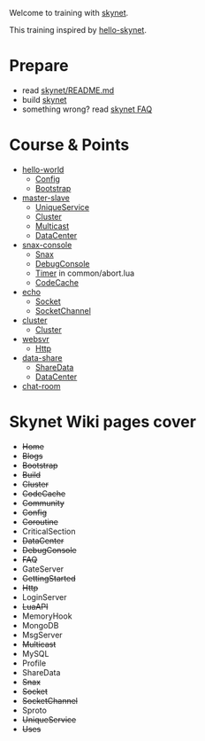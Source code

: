 Welcome to training with [skynet](https://github.com/cloudwu/skynet/wiki).

This training inspired by [hello-skynet](https://github.com/ximenpo/hello-skynet).  

# Prepare
- read [skynet/README.md](https://github.com/cloudwu/skynet/blob/master/README.md)
- build [skynet](https://github.com/cloudwu/skynet/wiki/Build)
- something wrong? read [skynet FAQ](https://github.com/cloudwu/skynet/wiki/FAQ)


# Course & Points
- [hello-world](https://github.com/qinhanlei/terminator/tree/master/training/hello-world)
    - [Config](https://github.com/cloudwu/skynet/wiki/Config)
    - [Bootstrap](https://github.com/cloudwu/skynet/wiki/Bootstrap)
- [master-slave](https://github.com/qinhanlei/terminator/tree/master/training/master-slave)
    - [UniqueService](https://github.com/cloudwu/skynet/wiki/UniqueService)
    - [Cluster](https://github.com/cloudwu/skynet/wiki/Cluster)
    - [Multicast](https://github.com/cloudwu/skynet/wiki/Multicast)
    - [DataCenter](https://github.com/cloudwu/skynet/wiki/DataCenter)
- [snax-console](https://github.com/qinhanlei/terminator/tree/master/training/snax-console)
    - [Snax](https://github.com/cloudwu/skynet/wiki/Snax)
    - [DebugConsole](https://github.com/cloudwu/skynet/wiki/DebugConsole)
    - [Timer](https://github.com/cloudwu/skynet/wiki/LuaAPI) in common/abort.lua
    - [CodeCache](https://github.com/cloudwu/skynet/wiki/CodeCache)  
- [echo](https://github.com/qinhanlei/terminator/tree/master/training/echo)
    - [Socket](https://github.com/cloudwu/skynet/wiki/Socket)
    - [SocketChannel](https://github.com/cloudwu/skynet/wiki/Socket)
- [cluster](https://github.com/qinhanlei/terminator/tree/master/training/cluster)
    - [Cluster](https://github.com/cloudwu/skynet/wiki/Cluster)
- [websvr](https://github.com/qinhanlei/terminator/tree/master/training/websvr)
    - [Http](https://github.com/cloudwu/skynet/wiki/Http)
- [data-share](https://github.com/qinhanlei/terminator/tree/master/training/data-share)
    - [ShareData](https://github.com/cloudwu/skynet/wiki/ShareData)
    - [DataCenter](https://github.com/cloudwu/skynet/wiki/DataCenter)
- [chat-room](https://github.com/qinhanlei/terminator/tree/master/training/chat-room)

# Skynet Wiki pages cover
* ~~Home~~
* ~~Blogs~~
* ~~Bootstrap~~
* ~~Build~~
* ~~Cluster~~
* ~~CodeCache~~
* ~~Community~~
* ~~Config~~
* ~~Coroutine~~
* CriticalSection
* ~~DataCenter~~
* ~~DebugConsole~~
* ~~FAQ~~
* GateServer
* ~~GettingStarted~~
* ~~Http~~
* LoginServer
* ~~LuaAPI~~
* MemoryHook
* MongoDB
* MsgServer
* ~~Multicast~~
* MySQL
* Profile
* ShareData
* ~~Snax~~
* ~~Socket~~
* ~~SocketChannel~~
* Sproto
* ~~UniqueService~~
* ~~Uses~~
